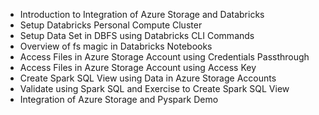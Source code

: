 * Introduction to Integration of Azure Storage and Databricks
* Setup Databricks Personal Compute Cluster
* Setup Data Set in DBFS using Databricks CLI Commands
* Overview of fs magic in Databricks Notebooks
* Access Files in Azure Storage Account using Credentials Passthrough
* Access Files in Azure Storage Account using Access Key
* Create Spark SQL View using Data in Azure Storage Accounts
* Validate using Spark SQL and Exercise to Create Spark SQL View
* Integration of Azure Storage and Pyspark Demo